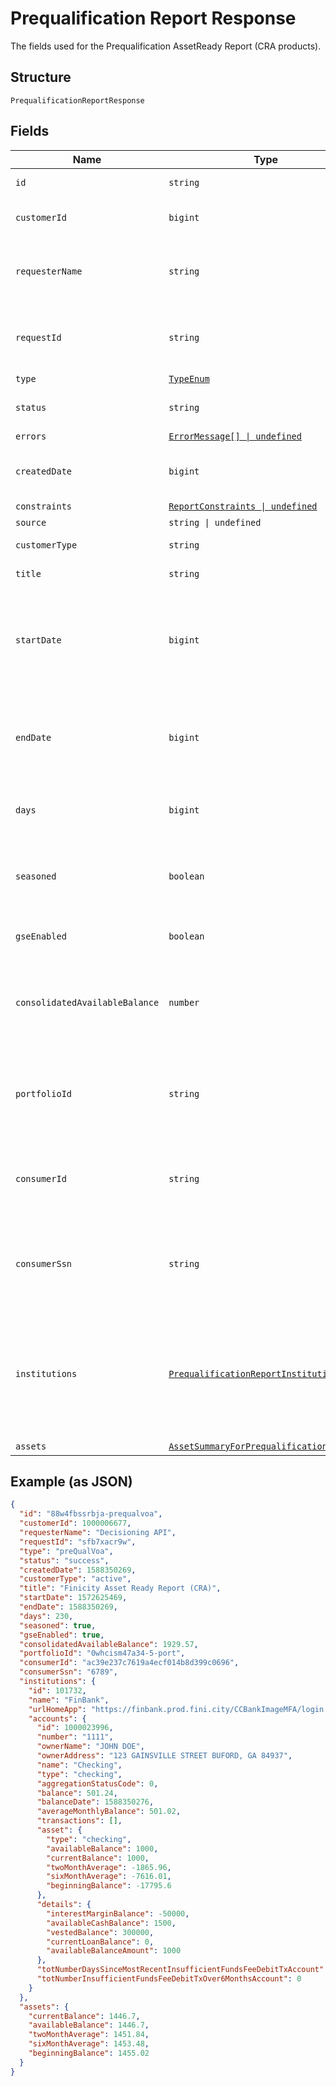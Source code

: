 
# Prequalification Report Response

The fields used for the Prequalification AssetReady Report (CRA products).

## Structure

`PrequalificationReportResponse`

## Fields

| Name | Type | Tags | Description |
|  --- | --- | --- | --- |
| `id` | `string` | Required | Finicity's report ID |
| `customerId` | `bigint` | Required | Finicity ID for the customer |
| `requesterName` | `string` | Required | Name of Finicity partner requesting the report |
| `requestId` | `string` | Required | Unique requestId for this specific call request |
| `type` | [`TypeEnum`](../../doc/models/type-enum.md) | Required | Report type |
| `status` | `string` | Required | inProgress, success, or failure |
| `errors` | [`ErrorMessage[] \| undefined`](../../doc/models/error-message.md) | Optional | - |
| `createdDate` | `bigint` | Required | The date the report was generated |
| `constraints` | [`ReportConstraints \| undefined`](../../doc/models/report-constraints.md) | Optional | - |
| `source` | `string \| undefined` | Optional | - |
| `customerType` | `string` | Required | Customer type |
| `title` | `string` | Required | Title of the report |
| `startDate` | `bigint` | Required | The postedDate of the earliest transaction analyzed for this report |
| `endDate` | `bigint` | Required | The postedDate of the latest transaction analyzed for this report |
| `days` | `bigint` | Required | Number of days covered by the report |
| `seasoned` | `boolean` | Required | This will display true if the report covers more than 180 days |
| `gseEnabled` | `boolean` | Required | Finicity Internal Use Only |
| `consolidatedAvailableBalance` | `number` | Required | Sum of Available Balance for all of the accounts included in the report |
| `portfolioId` | `string` | Required | Finicity’s portfolio ID associated with the consumer on the report. |
| `consumerId` | `string` | Required | Finicity report consumer ID (max length 32 characters) |
| `consumerSsn` | `string` | Required | Last 4 digits of the report consumer’s Social Security number |
| `institutions` | [`PrequalificationReportInstitution[]`](../../doc/models/prequalification-report-institution.md) | Required | A list of institution records, including information about the individual accounts used in this report |
| `assets` | [`AssetSummaryForPrequalificationReports`](../../doc/models/asset-summary-for-prequalification-reports.md) | Required | - |

## Example (as JSON)

```json
{
  "id": "88w4fbssrbja-prequalvoa",
  "customerId": 1000006677,
  "requesterName": "Decisioning API",
  "requestId": "sfb7xacr9w",
  "type": "preQualVoa",
  "status": "success",
  "createdDate": 1588350269,
  "customerType": "active",
  "title": "Finicity Asset Ready Report (CRA)",
  "startDate": 1572625469,
  "endDate": 1588350269,
  "days": 230,
  "seasoned": true,
  "gseEnabled": true,
  "consolidatedAvailableBalance": 1929.57,
  "portfolioId": "0whcism47a34-5-port",
  "consumerId": "ac39e237c7619a4ecf014b8d399c0696",
  "consumerSsn": "6789",
  "institutions": {
    "id": 101732,
    "name": "FinBank",
    "urlHomeApp": "https://finbank.prod.fini.city/CCBankImageMFA/login.jsp",
    "accounts": {
      "id": 1000023996,
      "number": "1111",
      "ownerName": "JOHN DOE",
      "ownerAddress": "123 GAINSVILLE STREET BUFORD, GA 84937",
      "name": "Checking",
      "type": "checking",
      "aggregationStatusCode": 0,
      "balance": 501.24,
      "balanceDate": 1588350276,
      "averageMonthlyBalance": 501.02,
      "transactions": [],
      "asset": {
        "type": "checking",
        "availableBalance": 1000,
        "currentBalance": 1000,
        "twoMonthAverage": -1865.96,
        "sixMonthAverage": -7616.01,
        "beginningBalance": -17795.6
      },
      "details": {
        "interestMarginBalance": -50000,
        "availableCashBalance": 1500,
        "vestedBalance": 300000,
        "currentLoanBalance": 0,
        "availableBalanceAmount": 1000
      },
      "totNumberDaysSinceMostRecentInsufficientFundsFeeDebitTxAccount": 0,
      "totNumberInsufficientFundsFeeDebitTxOver6MonthsAccount": 0
    }
  },
  "assets": {
    "currentBalance": 1446.7,
    "availableBalance": 1446.7,
    "twoMonthAverage": 1451.84,
    "sixMonthAverage": 1453.48,
    "beginningBalance": 1455.02
  }
}
```

